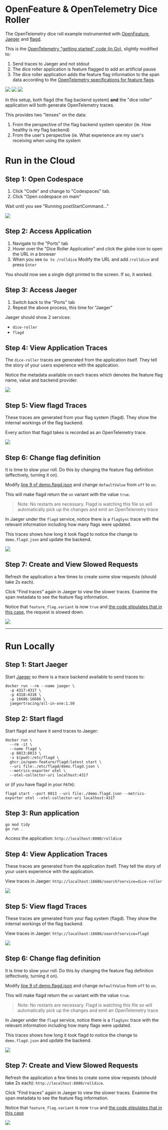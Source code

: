 # OpenFeature & OpenTelemetry Dice Roller

The OpenTelemetry dice roll example instrumented with [OpenFeature](https://openfeature.dev), [Jaeger](https://jaegertracing.io) and [flagd](https://flagd.dev).

This is the [OpenTelemetry "getting started" code (in Go)](https://opentelemetry.io/docs/instrumentation/go/getting-started/), slightly modified to:

1) Send traces to Jaeger and not stdout
2) The dice roller application is feature flagged to add an artificial pause
3) The dice roller application adds the feature flag information to the span data according to the [OpenTelemetry specifications for feature flags](https://opentelemetry.io/docs/specs/semconv/feature-flags/feature-flags-spans/).

![](assets/apptrace.jpg)
![](assets/flagdconnectioncodesnippet.jpg)
![](assets/codesnippet.jpg)

In this setup, both flagd (the flag backend system) **and** the "dice roller" application will both generate OpenTelemetry traces.

This provides two "lenses" on the data:

1) From the perspective of the flag backend system operator (ie. How healthy is my flag backend)
2) From the user's perspective (ie. What experience are my user's receiving when using the system

# Run in the Cloud

## Step 1: Open Codespace

1. Click "Code" and change to "Codespaces" tab.
2. Click "Open codespace on main"

Wait until you see "Running postStartCommand..."

![](assets/postStartCommand.jpg)

## Step 2: Access Application

1. Navigate to the "Ports" tab
2. Hover over the "Dice Roller Application" and click the globe icon to open the URL in a browser
3. When you see `Go to /rolldice` Modify the URL and add `/rolldice` and press `Enter`

You should now see a single digit printed to the screen. If so, it worked.

## Step 3: Access Jaeger

1. Switch back to the "Ports" tab
2. Repeat the above process, this time for "Jaeger"

Jaeger should show 2 services:

- `dice-roller`
- `flagd`

## Step 4: View Application Traces

The `dice-roller` traces are generated from the application itself. They tell the story of your users experience with the application.

Notice the metadata available on each traces which denotes the feature flag name, value and backend provider.

![](assets/apptrace.jpg)

## Step 5: View flagd Traces

These traces are generated from your flag system (flagd). They show the internal workings of the flag backend.

Every action that flagd takes is recorded as an OpenTelemetry trace.

![](assets/flagdtrace.jpg)

## Step 6: Change flag definition

It is time to slow your roll. Do this by changing the feature flag definition (effectively, turning it on).

Modify [line 9 of demo.flagd.json](https://github.com/agardnerIT/openfeature-otel-dice-roller/blob/45b8496620cfed77c54a21f8526661c9e31b9cc6/demo.flagd.json#L9) and change `defaultValue` from `off` to `on`.

This will make flagd return the `on` variant with the value `true`.

> Note: No restarts are necessary. Flagd is watching this file so will automatically pick up the changes and emit an OpenTelemetry trace

In Jaeger under the `flagd` service, notice there is a `flagSync` trace with the relevant information including how many flags were updated.

This traces shows how long it took flagd to notice the change to `demo.flagd.json` and update the backend.

![](assets/flagsync.jpg)

## Step 7: Create and View Slowed Requests

Refresh the application a few times to create some slow requests (should take 2s each).

Click "Find traces" again in Jaeger to view the slower traces. Examine the span metadata to see the feature flag information.

Notice that `feature_flag.variant` is now `true` and [the code stipulates that in this case]([url](https://github.com/agardnerIT/openfeature-otel-dice-roller/blob/72187d4bd5cc215dd842db4ed933d78eb165f502/rolldice.go#L58)), the request is slowed down.

![](assets/slowtraces.jpg)

---------------------

# Run Locally

## Step 1: Start Jaeger

Start [Jaeger](https://jaegertracing.io) so there is a trace backend available to send traces to:

```
docker run --rm --name jaeger \
  -p 4317:4317 \
  -p 4318:4318 \
  -p 16686:16686 \
  jaegertracing/all-in-one:1.50
```

## Step 2: Start flagd

Start flagd and have it send traces to Jaeger:

```
docker run \
  --rm -it \
  --name flagd \
  -p 8013:8013 \
  -v $(pwd):/etc/flagd \
  ghcr.io/open-feature/flagd:latest start \
  --uri file:./etc/flagd/demo.flagd.json \
  --metrics-exporter otel \
  --otel-collector-uri localhost:4317
```

or (if you have flagd in your `PATH`):
```
flagd start --port 8013 --uri file:./demo.flagd.json --metrics-exporter otel --otel-collector-uri localhost:4317
```

## Step 3: Run application

```
go mod tidy
go run .
```

Access the application: `http://localhost:8080/rolldice`

## Step 4: View Application Traces

These traces are generated from the application itself. They tell the story of your users experience with the application.

View traces in Jaeger: `http://localhost:16686/search?service=dice-roller`

![](assets/apptrace.jpg)

## Step 5: View flagd Traces

These traces are generated from your flag system (flagd). They show the internal workings of the flag backend.

View traces in Jaeger: `http://localhost:16686/search?service=flagd`

![](assets/flagdtrace.jpg)

## Step 6: Change flag definition

It is time to slow your roll. Do this by changing the feature flag definition (effectively, turning it on).

Modify [line 9 of demo.flagd.json](https://github.com/agardnerIT/openfeature-otel-dice-roller/blob/45b8496620cfed77c54a21f8526661c9e31b9cc6/demo.flagd.json#L9) and change `defaultValue` from `off` to `on`.

This will make flagd return the `on` variant with the value `true`.

> Note: No restarts are necessary. Flagd is watching this file so will automatically pick up the changes and emit an OpenTelemetry trace

In Jaeger under the `flagd` service, notice there is a `flagSync` trace with the relevant information including how many flags were updated.

This traces shows how long it took flagd to notice the change to `demo.flagd.json` and update the backend.

![](assets/flagsync.jpg)

## Step 7: Create and View Slowed Requests

Refresh the application a few times to create some slow requests (should take 2s each): `http://localhost:8080/rolldice`.

Click "Find traces" again in Jaeger to view the slower traces. Examine the span metadata to see the feature flag information.

Notice that `feature_flag.variant` is now `true` and [the code stipulates that in this case]([url](https://github.com/agardnerIT/openfeature-otel-dice-roller/blob/72187d4bd5cc215dd842db4ed933d78eb165f502/rolldice.go#L58))

![](assets/slowtraces.jpg)


